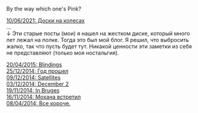 By the way which one's Pink?  
  
[10/06/2021: Доски на колесах](https://somelun.github.io/skateboarding.html)  
...  
↓ Эти старые посты (мои) я нашел на жестком диске, который много лет лежал на полке. Тогда это был мой блог. Я решил, что выбросить жалко, так что пусть будет тут. Никакой ценности эти заметки из себя не представляют (только моя ностальгия).  
  
[20/04/2015: Blindings](https://somelun.github.io/blindings.html)  
[25/12/2014: Год прошел](https://somelun.github.io/year-2014.html)  
[09/12/2014: Satellites](https://somelun.github.io/satellites.html)  
[03/12/2014: December 2](https://somelun.github.io/december-2.html)  
[19/11/2014: In Bruges](https://somelun.github.io/in-bruges.html)  
[16/11/2014: Мохана встретил](https://somelun.github.io/met-mohan.html)  
[08/04/2014: Все короче.](https://somelun.github.io/trip-end.html)  

